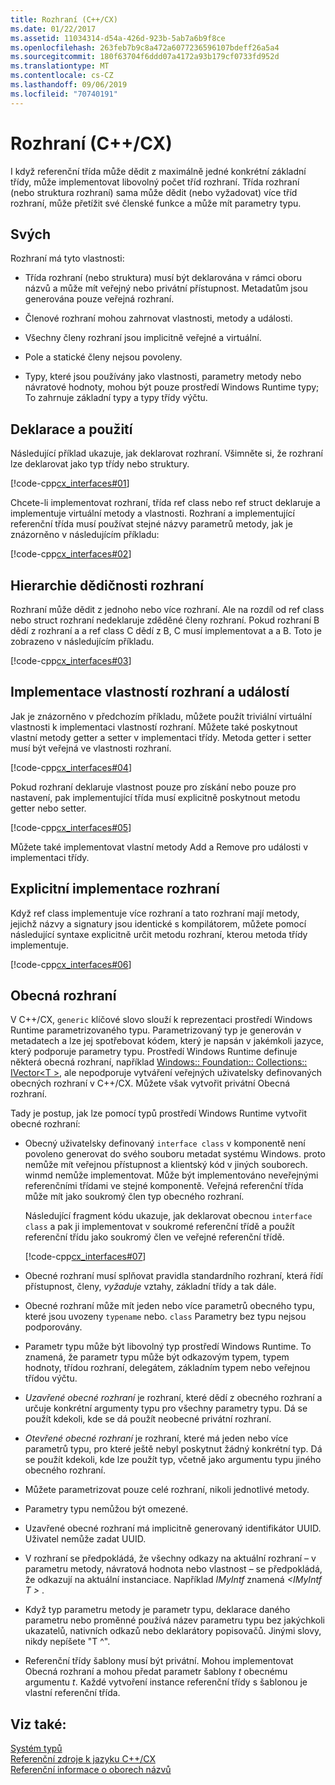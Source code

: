 ```yaml
---
title: Rozhraní (C++/CX)
ms.date: 01/22/2017
ms.assetid: 11034314-d54a-426d-923b-5ab7a6b9f8ce
ms.openlocfilehash: 263feb7b9c8a472a6077236596107bdeff26a5a4
ms.sourcegitcommit: 180f63704f6ddd07a4172a93b179cf0733fd952d
ms.translationtype: MT
ms.contentlocale: cs-CZ
ms.lasthandoff: 09/06/2019
ms.locfileid: "70740191"
---
```

# <a name="interfaces-ccx"></a>Rozhraní (C++/CX)

I když referenční třída může dědit z maximálně jedné konkrétní základní třídy, může implementovat libovolný počet tříd rozhraní. Třída rozhraní (nebo struktura rozhraní) sama může dědit (nebo vyžadovat) více tříd rozhraní, může přetížit své členské funkce a může mít parametry typu.

## <a name="characteristics"></a>Svých

Rozhraní má tyto vlastnosti:

- Třída rozhraní (nebo struktura) musí být deklarována v rámci oboru názvů a může mít veřejný nebo privátní přístupnost. Metadatům jsou generována pouze veřejná rozhraní.

- Členové rozhraní mohou zahrnovat vlastnosti, metody a události.

- Všechny členy rozhraní jsou implicitně veřejné a virtuální.

- Pole a statické členy nejsou povoleny.

- Typy, které jsou používány jako vlastnosti, parametry metody nebo návratové hodnoty, mohou být pouze prostředí Windows Runtime typy; To zahrnuje základní typy a typy třídy výčtu.

## <a name="declaration-and-usage"></a>Deklarace a použití

Následující příklad ukazuje, jak deklarovat rozhraní. Všimněte si, že rozhraní lze deklarovat jako typ třídy nebo struktury.

[!code-cpp[cx_interfaces#01](../cppcx/codesnippet/CPP/interfacestest/class1.h#01)]

Chcete-li implementovat rozhraní, třída ref class nebo ref struct deklaruje a implementuje virtuální metody a vlastnosti. Rozhraní a implementující referenční třída musí používat stejné názvy parametrů metody, jak je znázorněno v následujícím příkladu:

[!code-cpp[cx_interfaces#02](../cppcx/codesnippet/CPP/interfacestest/class1.h#02)]

## <a name="interface-inheritance-hierarchies"></a>Hierarchie dědičnosti rozhraní

Rozhraní může dědit z jednoho nebo více rozhraní. Ale na rozdíl od ref class nebo struct rozhraní nedeklaruje zděděné členy rozhraní. Pokud rozhraní B dědí z rozhraní a a ref class C dědí z B, C musí implementovat a a B. Toto je zobrazeno v následujícím příkladu.

[!code-cpp[cx_interfaces#03](../cppcx/codesnippet/CPP/interfacestest/class1.h#03)]

## <a name="implementing-interface-properties-and-events"></a>Implementace vlastností rozhraní a událostí

Jak je znázorněno v předchozím příkladu, můžete použít triviální virtuální vlastnosti k implementaci vlastností rozhraní. Můžete také poskytnout vlastní metody getter a setter v implementaci třídy.  Metoda getter i setter musí být veřejná ve vlastnosti rozhraní.

[!code-cpp[cx_interfaces#04](../cppcx/codesnippet/CPP/interfacestest/class1.h#04)]

Pokud rozhraní deklaruje vlastnost pouze pro získání nebo pouze pro nastavení, pak implementující třída musí explicitně poskytnout metodu getter nebo setter.

[!code-cpp[cx_interfaces#05](../cppcx/codesnippet/CPP/interfacestest/class1.h#05)]

Můžete také implementovat vlastní metody Add a Remove pro události v implementaci třídy.

## <a name="explicit-interface-implementation"></a>Explicitní implementace rozhraní

Když ref class implementuje více rozhraní a tato rozhraní mají metody, jejichž názvy a signatury jsou identické s kompilátorem, můžete pomocí následující syntaxe explicitně určit metodu rozhraní, kterou metoda třídy implementuje.

[!code-cpp[cx_interfaces#06](../cppcx/codesnippet/CPP/interfacestest/class1.h#06)]

## <a name="generic-interfaces"></a>Obecná rozhraní

V C++/CX, `generic` klíčové slovo slouží k reprezentaci prostředí Windows Runtime parametrizovaného typu. Parametrizovaný typ je generován v metadatech a lze jej spotřebovat kódem, který je napsán v jakémkoli jazyce, který podporuje parametry typu. Prostředí Windows Runtime definuje některá obecná rozhraní, například [Windows:: Foundation:: Collections:: IVector\<T >](Windows::Foundation::Collections::IVector), ale nepodporuje vytváření veřejných uživatelsky definovaných obecných rozhraní v C++/CX. Můžete však vytvořit privátní Obecná rozhraní.

Tady je postup, jak lze pomocí typů prostředí Windows Runtime vytvořit obecné rozhraní:

- Obecný uživatelsky definovaný `interface class` v komponentě není povoleno generovat do svého souboru metadat systému Windows. proto nemůže mít veřejnou přístupnost a klientský kód v jiných souborech. winmd nemůže implementovat. Může být implementováno neveřejnými referenčními třídami ve stejné komponentě. Veřejná referenční třída může mít jako soukromý člen typ obecného rozhraní.

   Následující fragment kódu ukazuje, jak deklarovat obecnou `interface class` a pak ji implementovat v soukromé referenční třídě a použít referenční třídu jako soukromý člen ve veřejné referenční třídě.

   [!code-cpp[cx_interfaces#07](../cppcx/codesnippet/CPP/interfacestest/class1.h#07)]

- Obecné rozhraní musí splňovat pravidla standardního rozhraní, která řídí přístupnost, členy, *vyžaduje* vztahy, základní třídy a tak dále.

- Obecné rozhraní může mít jeden nebo více parametrů obecného typu, které jsou uvozeny `typename` nebo. `class` Parametry bez typu nejsou podporovány.

- Parametr typu může být libovolný typ prostředí Windows Runtime. To znamená, že parametr typu může být odkazovým typem, typem hodnoty, třídou rozhraní, delegátem, základním typem nebo veřejnou třídou výčtu.

- *Uzavřené obecné rozhraní* je rozhraní, které dědí z obecného rozhraní a určuje konkrétní argumenty typu pro všechny parametry typu. Dá se použít kdekoli, kde se dá použít neobecné privátní rozhraní.

- *Otevřené obecné rozhraní* je rozhraní, které má jeden nebo více parametrů typu, pro které ještě nebyl poskytnut žádný konkrétní typ. Dá se použít kdekoli, kde lze použít typ, včetně jako argumentu typu jiného obecného rozhraní.

- Můžete parametrizovat pouze celé rozhraní, nikoli jednotlivé metody.

- Parametry typu nemůžou být omezené.

- Uzavřené obecné rozhraní má implicitně generovaný identifikátor UUID. Uživatel nemůže zadat UUID.

- V rozhraní se předpokládá, že všechny odkazy na aktuální rozhraní – v parametru metody, návratová hodnota nebo vlastnost – se předpokládá, že odkazují na aktuální instanciace. Například *IMyIntf* znamená *\<IMyIntf T >* .

- Když typ parametru metody je parametr typu, deklarace daného parametru nebo proměnné používá název parametru typu bez jakýchkoli ukazatelů, nativních odkazů nebo deklarátory popisovačů. Jinými slovy, nikdy nepíšete "T ^".

- Referenční třídy šablony musí být privátní. Mohou implementovat Obecná rozhraní a mohou předat parametr šablony *t* obecnému argumentu *t*. Každé vytvoření instance referenční třídy s šablonou je vlastní referenční třída.

## <a name="see-also"></a>Viz také:

[Systém typů](../cppcx/type-system-c-cx.md)<br/>
[Referenční zdroje k jazyku C++/CX](../cppcx/visual-c-language-reference-c-cx.md)<br/>
[Referenční informace o oborech názvů](../cppcx/namespaces-reference-c-cx.md)
